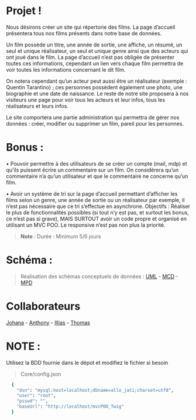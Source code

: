 # Projet !

Nous désirons créer un site qui répertorie des films. La page d’accueil présentera tous nos films présents dans notre base de données.

Un film possède un titre, une année de sortie, une affiche, un résumé, un seul et unique réalisateur, un seul et unique genre ainsi que des acteurs qui ont joué dans le film. La page d’accueil n’est pas obligée de présenter toutes ces informations, cependant un lien vers chaque film permettra de voir toutes les informations concernant le dit film.

On notera cependant qu’un acteur peut aussi être un réalisateur (exemple : Quentin Tarantino) ; ces personnes possèdent également une photo, une biographie et une date de naissance.
Le reste de notre site proposera à nos visiteurs une page pour voir tous les acteurs et leur infos, tous les réalisateurs et leurs infos.

Le site comportera une partie administration qui permettra de gérer nos données : créer, modifier ou supprimer un film, pareil pour les personnes.


# Bonus :

• Pouvoir permettre à des utilisateurs de se créer un compte (mail, mdp) et qu’ils puissent écrire un commentaire sur un film. On considérera qu’un commentaire n’a qu’un utilisateur et que le commentaire ne concerne qu’un film.

• Avoir un système de tri sur la page d’accueil permettant d’afficher les films selon un genre, une année de sortie ou un réalisateur par exemple, il n’est pas nécessaire que ce tri s’effectue en asynchrone.
Objectifs : Réaliser le plus de fonctionnalités possibles (si tout n’y est pas, et surtout les bonus, ce n’est pas si grave), MAIS SURTOUT avoir un code propre et organisé en utilisant un MVC POO. Le responsive n’est pas non plus la priorité.

> **Note** :  Durée : Minimum 5/6 jours


# Schéma :
> Réalisation des schémas conceptuels de données : [UML](https://www.lucidchart.com/invitations/accept/90c1c58c-25d2-4692-bcea-743d184b5abd) - [MCD](https://www.lucidchart.com/invitations/accept/457dde16-143d-4771-9a6e-9944b522f302) - [MPD](https://www.lucidchart.com/invitations/accept/b167b63f-9dd1-4247-bd44-70905bf34788)

# Collaborateurs
[Johana](https://github.com/johanna-Galli) - [Anthony](https://github.com/AnthonyM68) - [Illias](https://github.com/Ilias-Imoula) - [Thomas](https://github.com/Thomas-Loegel)

# NOTE :
 Utilisez la BDD fournie dans le dépot et modifiez le fichier si besoin
> Core/config.json

```sh
  {
    "dsn": "mysql:host=localhost;dbname=allo_jati;charset=utf8",
    "user": "root",
    "psswd": "",
    "baseUrl": "http://localhost/mvcPOO_Twig"
  }
```
